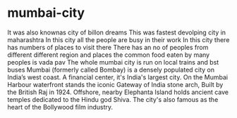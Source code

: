 # mumbai-city
It was also knownas city of billon dreams 
This was fastest devolping city in maharashtra
In this city all the people are busy in their work 
In this city there has numbers of places to visit there
There has an no of peoples from different different region and places the common food eaten by many peoples is vada pav
The whole mumbai city is run on local trains and bst buses
Mumbai (formerly called Bombay) is a densely populated city on India’s west coast. 
A financial center, it's India's largest city. On the Mumbai Harbour waterfront stands the iconic Gateway of India stone arch, 
Built by the British Raj in 1924. Offshore, nearby Elephanta Island holds ancient cave temples dedicated to the Hindu god Shiva. 
The city's also famous as the heart of the Bollywood film industry.
